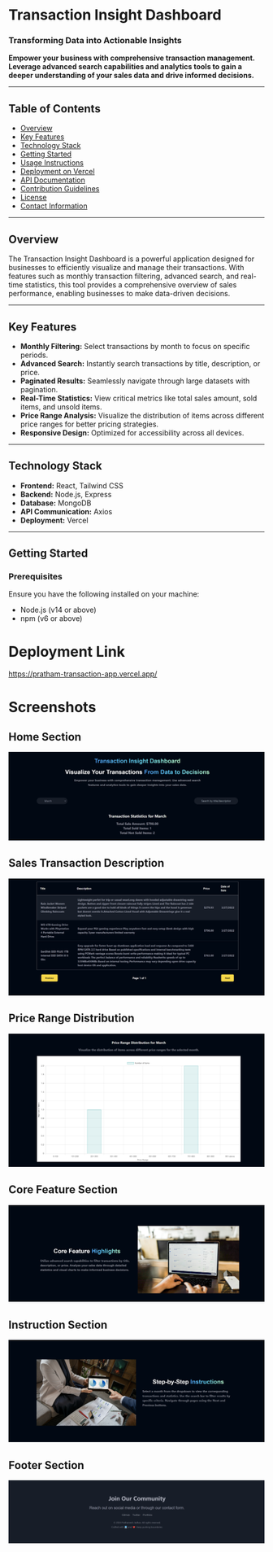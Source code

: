 # Transaction Insight Dashboard

### Transforming Data into Actionable Insights

**Empower your business with comprehensive transaction management. Leverage advanced search capabilities and analytics tools to gain a deeper understanding of your sales data and drive informed decisions.**

---

## Table of Contents

- [Overview](#overview)
- [Key Features](#key-features)
- [Technology Stack](#technology-stack)
- [Getting Started](#getting-started)
- [Usage Instructions](#usage-instructions)
- [Deployment on Vercel](#deployment-on-vercel)
- [API Documentation](#api-documentation)
- [Contribution Guidelines](#contribution-guidelines)
- [License](#license)
- [Contact Information](#contact-information)

---

## Overview

The Transaction Insight Dashboard is a powerful application designed for businesses to efficiently visualize and manage their transactions. With features such as monthly transaction filtering, advanced search, and real-time statistics, this tool provides a comprehensive overview of sales performance, enabling businesses to make data-driven decisions.

---

## Key Features

- **Monthly Filtering:** Select transactions by month to focus on specific periods.
- **Advanced Search:** Instantly search transactions by title, description, or price.
- **Paginated Results:** Seamlessly navigate through large datasets with pagination.
- **Real-Time Statistics:** View critical metrics like total sales amount, sold items, and unsold items.
- **Price Range Analysis:** Visualize the distribution of items across different price ranges for better pricing strategies.
- **Responsive Design:** Optimized for accessibility across all devices.

---

## Technology Stack

- **Frontend:** React, Tailwind CSS
- **Backend:** Node.js, Express
- **Database:** MongoDB
- **API Communication:** Axios
- **Deployment:** Vercel

---

## Getting Started

### Prerequisites

Ensure you have the following installed on your machine:

- Node.js (v14 or above)
- npm (v6 or above)

# Deployment Link 
https://pratham-transaction-app.vercel.app/

# Screenshots

## Home Section
<div>
      <img src="https://github.com/pratham0709/Roxiler---Assignment/blob/main/src/assets/images/1.png" alt="Project Banner">
</div>

## Sales Transaction Description
<div>
      <img src="https://github.com/pratham0709/Roxiler---Assignment/blob/main/src/assets/images/2.png" alt="Project Banner">
</div>

## Price Range Distribution
<div>
      <img src="https://github.com/pratham0709/Roxiler---Assignment/blob/main/src/assets/images/3.png" alt="Project Banner">
</div>

## Core Feature Section
<div>
      <img src="https://github.com/pratham0709/Roxiler---Assignment/blob/main/src/assets/images/4.png" alt="Project Banner">
</div>

## Instruction Section
<div>
      <img src="https://github.com/pratham0709/Roxiler---Assignment/blob/main/src/assets/images/5.png" alt="Project Banner">
</div>

## Footer Section
<div>
      <img src="https://github.com/pratham0709/Roxiler---Assignment/blob/main/src/assets/images/6.png" alt="Project Banner">
</div>
